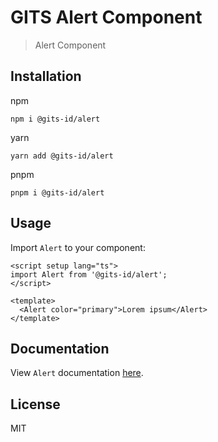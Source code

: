 # GITS Alert Component

> Alert Component

## Installation

npm

```
npm i @gits-id/alert
```

yarn

```
yarn add @gits-id/alert
```

pnpm

```
pnpm i @gits-id/alert
```

## Usage

Import `Alert` to your component:

```vue
<script setup lang="ts">
import Alert from '@gits-id/alert';
</script>

<template>
  <Alert color="primary">Lorem ipsum</Alert>
</template>
```

## Documentation

View `Alert` documentation [here](https://gits-ui.web.app/?path=/story/components-alert--default).

## License

MIT
